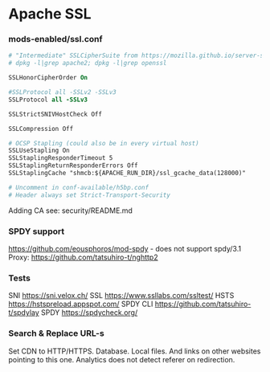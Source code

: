 # Apache SSL

### mods-enabled/ssl.conf

```apache
# "Intermediate" SSLCipherSuite from https://mozilla.github.io/server-side-tls/ssl-config-generator/
# dpkg -l|grep apache2; dpkg -l|grep openssl

SSLHonorCipherOrder On

#SSLProtocol all -SSLv2 -SSLv3
SSLProtocol all -SSLv3

SSLStrictSNIVHostCheck Off

SSLCompression Off

# OCSP Stapling (could also be in every virtual host)
SSLUseStapling On
SSLStaplingResponderTimeout 5
SSLStaplingReturnResponderErrors Off
SSLStaplingCache "shmcb:${APACHE_RUN_DIR}/ssl_gcache_data(128000)"

# Uncomment in conf-available/h5bp.conf
# Header always set Strict-Transport-Security
```
Adding CA see: security/README.md


### SPDY support

https://github.com/eousphoros/mod-spdy - does not support spdy/3.1
Proxy: https://github.com/tatsuhiro-t/nghttp2

### Tests

SNI https://sni.velox.ch/
SSL https://www.ssllabs.com/ssltest/
HSTS https://hstspreload.appspot.com/
SPDY CLI https://github.com/tatsuhiro-t/spdylay
SPDY https://spdycheck.org/

### Search & Replace URL-s

Set CDN to HTTP/HTTPS.
Database.
Local files.
And links on other websites pointing to this one.
Analytics does not detect referer on redirection.

